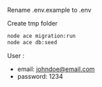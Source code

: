 Rename .env.example to .env

Create tmp folder

```bash
node ace migration:run
node ace db:seed
```

User :
- email: johndoe@email.com
- password: 1234
